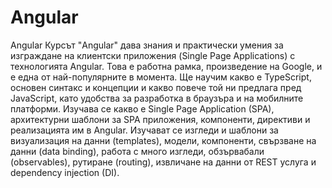 # Angular
Angular
Курсът "Angular" дава знания и практически умения за изграждане на клиентски приложения (Single Page Applications) с технологията Angular. 
Това е работна рамка, произведение на Google, и е една от най-популярните в момента. Ще научим какво е TypeScript, 
основен синтакс и концепции и какво повече той ни предлага пред JavaScript, като удобства за разработка в браузъра и на мобилните платформи.
Изучава се какво е Single Page Application (SPA), архитектурни шаблони за SPA приложения, компоненти, директиви и реализацията им в Angular.
Изучават се изгледи и шаблони за визуализация на данни (templates), модели, компоненти, свързване на данни (data binding), работа с много изгледи,
обзървабали (observables), рутиране (routing), извличане на данни от REST услуга и dependency injection (DI).
